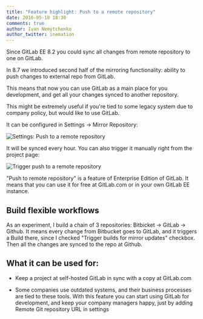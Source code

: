 ```yaml
---
title: "Feature highlight: Push to a remote repository"
date: 2016-05-10 18:30
comments: true
author: Ivan Nemytchenko
author_twitter: inemation
---
```


Since GitLab EE 8.2 you could sync all changes from remote repository to one on GitLab.

In 8.7 we introduced second half of the mirroring functionality: ability to push changes to external repo from GitLab.

This means that now you can use GitLab as a main place for you development, and get all your changes synced to another repository.

This might be extremely useful if you're tied to some legacy system due to company policy, but would like to use GitLab.

It can be configured in Settings → Mirror Repository:

![Settings: Push to a remote repository](/images/blogimages/push-to-remote-repository/settings.png)

It will be synced every hour. You can also trigger it manually right from the project page:

![Trigger push to a remote repository](/images/blogimages/push-to-remote-repository/trigger.png)

"Push to remote repository" is a feature of Enterprise Edition of GitLab. It means that you can use it for free at GitLab.com or in your own GitLab EE instance.


## Build flexible workflows

As an experiment, I build a chain of 3 repositories: Bitbicket → GitLab → Github.
It means every change from Bitbucket goes to GitLab, and it triggers a Build there, since I checked "Trigger builds for mirror updates" checkbox. Then all the changes are synced to the repo at Github.


## What it can be used for:

- Keep a project at self-hosted GitLab in sync with a copy at GitLab.com

- Some companies use outdated systems, and their business processes are tied to these tools.
With this feature you can start using GitLab for development, and keep your company managers happy, just by adding Remote Git repository URL in settings

